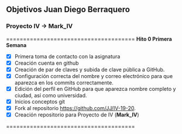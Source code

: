 ## Objetivos Juan Diego Berraquero
### Proyecto IV -> Mark_IV
======================================
**Hito 0 Primera Semana**

- [x] Primera toma de contacto con la asignatura
- [x] Creación cuenta en github
- [x] Creación de par de claves y subida de clave pública a GitHub.
- [x] Configuración correcta del nombre y correo electrónico para que aparezca en los commits correctamente.
- [x] Edición del perfil en GitHub para que aparezca nombre completo y ciudad, así como universidad.
- [x] Inicios conceptos git
- [x] Fork al repositorio https://github.com/JJ/IV-19-20.
- [x] Creación repositorio para Proyecto de IV (**Mark_IV**)

======================================
